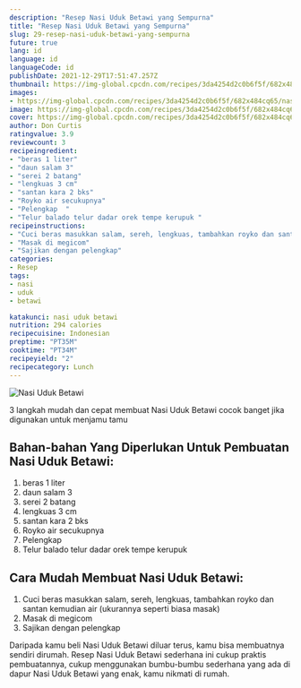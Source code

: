 ```yaml
---
description: "Resep Nasi Uduk Betawi yang Sempurna"
title: "Resep Nasi Uduk Betawi yang Sempurna"
slug: 29-resep-nasi-uduk-betawi-yang-sempurna
future: true
lang: id
language: id
languageCode: id
publishDate: 2021-12-29T17:51:47.257Z 
thumbnail: https://img-global.cpcdn.com/recipes/3da4254d2c0b6f5f/682x484cq65/nasi-uduk-betawi-foto-resep-utama.webp
images:
- https://img-global.cpcdn.com/recipes/3da4254d2c0b6f5f/682x484cq65/nasi-uduk-betawi-foto-resep-utama.webp
image: https://img-global.cpcdn.com/recipes/3da4254d2c0b6f5f/682x484cq65/nasi-uduk-betawi-foto-resep-utama.webp
cover: https://img-global.cpcdn.com/recipes/3da4254d2c0b6f5f/682x484cq65/nasi-uduk-betawi-foto-resep-utama.webp
author: Don Curtis
ratingvalue: 3.9
reviewcount: 3
recipeingredient:
- "beras 1 liter"
- "daun salam 3"
- "serei 2 batang"
- "lengkuas 3 cm"
- "santan kara 2 bks"
- "Royko air secukupnya"
- "Pelengkap  "
- "Telur balado telur dadar orek tempe kerupuk "
recipeinstructions:
- "Cuci beras masukkan salam, sereh, lengkuas, tambahkan royko dan santan kemudian air (ukurannya seperti biasa masak)"
- "Masak di megicom"
- "Sajikan dengan pelengkap"
categories:
- Resep
tags:
- nasi
- uduk
- betawi

katakunci: nasi uduk betawi 
nutrition: 294 calories
recipecuisine: Indonesian
preptime: "PT35M"
cooktime: "PT34M"
recipeyield: "2"
recipecategory: Lunch
---
```



![Nasi Uduk Betawi](https://img-global.cpcdn.com/recipes/3da4254d2c0b6f5f/682x484cq65/nasi-uduk-betawi-foto-resep-utama.webp)

3 langkah mudah dan cepat membuat  Nasi Uduk Betawi cocok banget jika digunakan untuk menjamu tamu

<!--inarticleads1-->

## Bahan-bahan Yang Diperlukan Untuk Pembuatan Nasi Uduk Betawi:

1. beras 1 liter
1. daun salam 3
1. serei 2 batang
1. lengkuas 3 cm
1. santan kara 2 bks
1. Royko air secukupnya
1. Pelengkap  
1. Telur balado telur dadar orek tempe kerupuk 



<!--inarticleads2-->

## Cara Mudah Membuat Nasi Uduk Betawi:

1. Cuci beras masukkan salam, sereh, lengkuas, tambahkan royko dan santan kemudian air (ukurannya seperti biasa masak)
1. Masak di megicom
1. Sajikan dengan pelengkap




Daripada kamu beli  Nasi Uduk Betawi  diluar terus, kamu  bisa membuatnya sendiri dirumah. Resep  Nasi Uduk Betawi  sederhana ini cukup praktis pembuatannya, cukup menggunakan bumbu-bumbu sederhana yang ada di dapur  Nasi Uduk Betawi  yang enak, kamu nikmati di rumah.
